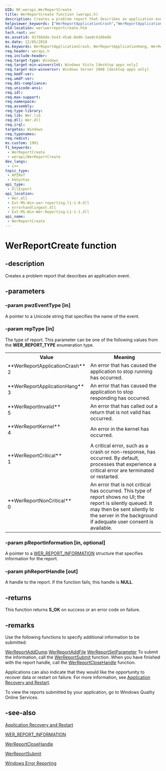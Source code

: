 ```yaml
---
UID: NF:werapi.WerReportCreate
title: WerReportCreate function (werapi.h)
description: Creates a problem report that describes an application event.
helpviewer_keywords: ["WerReportApplicationCrash","WerReportApplicationHang","WerReportCreate","WerReportCreate function [Windows Error Reporting]","WerReportCritical","WerReportInvalid","WerReportKernel","WerReportNonCritical","base.werreportcreate","wer.werreportcreate","werapi/WerReportCreate"]
old-location: wer\werreportcreate.htm
tech.root: wer
ms.assetid: 41f68dde-5e43-45a6-8e0b-3ae0c6180e8b
ms.date: 12/05/2018
ms.keywords: WerReportApplicationCrash, WerReportApplicationHang, WerReportCreate, WerReportCreate function [Windows Error Reporting], WerReportCritical, WerReportInvalid, WerReportKernel, WerReportNonCritical, base.werreportcreate, wer.werreportcreate, werapi/WerReportCreate
req.header: werapi.h
req.include-header: 
req.target-type: Windows
req.target-min-winverclnt: Windows Vista [desktop apps only]
req.target-min-winversvr: Windows Server 2008 [desktop apps only]
req.kmdf-ver: 
req.umdf-ver: 
req.ddi-compliance: 
req.unicode-ansi: 
req.idl: 
req.max-support: 
req.namespace: 
req.assembly: 
req.type-library: 
req.lib: Wer.lib
req.dll: Wer.dll
req.irql: 
targetos: Windows
req.typenames: 
req.redist: 
ms.custom: 19H1
f1_keywords:
 - WerReportCreate
 - werapi/WerReportCreate
dev_langs:
 - c++
topic_type:
 - APIRef
 - kbSyntax
api_type:
 - DllExport
api_location:
 - Wer.dll
 - Ext-MS-Win-wer-reporting-l1-1-0.dll
 - errorhandlingext.dll
 - Ext-MS-Win-Wer-Reporting-L1-1-1.dll
api_name:
 - WerReportCreate
---
```


# WerReportCreate function


## -description

Creates a problem report that describes an application event.

## -parameters

### -param pwzEventType [in]

A pointer to a Unicode string that specifies the name of the event.

### -param repType [in]

The type of report. This parameter can be one of the following values from the **WER_REPORT_TYPE** enumeration type.

<table>
<tr>
<th>Value</th>
<th>Meaning</th>
</tr>
<tr>
<td width="40%"><a id="WerReportApplicationCrash"></a><a id="werreportapplicationcrash"></a><a id="WERREPORTAPPLICATIONCRASH"></a><dl>
<dt>**WerReportApplicationCrash**</dt>
<dt>2</dt>
</dl>
</td>
<td width="60%">
An error that has caused the application to stop running has occurred. 

</td>
</tr>
<tr>
<td width="40%"><a id="WerReportApplicationHang"></a><a id="werreportapplicationhang"></a><a id="WERREPORTAPPLICATIONHANG"></a><dl>
<dt>**WerReportApplicationHang**</dt>
<dt>3</dt>
</dl>
</td>
<td width="60%">
An error that has caused the application to stop responding has occurred. 

</td>
</tr>
<tr>
<td width="40%"><a id="WerReportInvalid"></a><a id="werreportinvalid"></a><a id="WERREPORTINVALID"></a><dl>
<dt>**WerReportInvalid**</dt>
<dt>5</dt>
</dl>
</td>
<td width="60%">
An error that has called out a return that is not valid has occurred. 

</td>
</tr>
<tr>
<td width="40%"><a id="WerReportKernel"></a><a id="werreportkernel"></a><a id="WERREPORTKERNEL"></a><dl>
<dt>**WerReportKernel**</dt>
<dt>4</dt>
</dl>
</td>
<td width="60%">
An error in the kernel has occurred. 

</td>
</tr>
<tr>
<td width="40%"><a id="WerReportCritical"></a><a id="werreportcritical"></a><a id="WERREPORTCRITICAL"></a><dl>
<dt>**WerReportCritical**</dt>
<dt>1</dt>
</dl>
</td>
<td width="60%">
A critical error, such as a crash or non-response, has occurred. By default, processes that experience a critical error are terminated or restarted.

</td>
</tr>
<tr>
<td width="40%"><a id="WerReportNonCritical"></a><a id="werreportnoncritical"></a><a id="WERREPORTNONCRITICAL"></a><dl>
<dt>**WerReportNonCritical**</dt>
<dt>0</dt>
</dl>
</td>
<td width="60%">
An error that is not critical has occurred. This type of report shows no UI; the report is silently queued. It may then be sent silently to the server in the background if adequate user consent is available.

</td>
</tr>
</table>

### -param pReportInformation [in, optional]

A pointer to a <a href="/windows/desktop/api/werapi/ns-werapi-wer_report_information">WER_REPORT_INFORMATION</a> structure that specifies information for the report.

### -param phReportHandle [out]

A handle to the report. If the function fails, this handle is **NULL**.

## -returns

This function returns **S_OK** on success or an error code on failure.

## -remarks

Use the following functions to specify additional information to be submitted:

<a href="/windows/desktop/api/werapi/nf-werapi-werreportadddump">WerReportAddDump</a>
<a href="/windows/desktop/api/werapi/nf-werapi-werreportaddfile">WerReportAddFile</a>
<a href="/windows/desktop/api/werapi/nf-werapi-werreportsetparameter">WerReportSetParameter</a>
To submit the information, call the <a href="/windows/desktop/api/werapi/nf-werapi-werreportsubmit">WerReportSubmit</a> function. When you have finished with the report handle, call the <a href="/windows/desktop/api/werapi/nf-werapi-werreportclosehandle">WerReportCloseHandle</a> function.

Applications can also indicate that they would like the opportunity to recover data or restart on failure. For more information, see <a href="/windows/desktop/wsw/portal">Application Recovery and Restart</a>.

To view the reports submitted by your application, go to Windows Quality Online Services.

## -see-also

<a href="/windows/desktop/wsw/portal">Application Recovery and Restart</a>






<a href="/windows/desktop/api/werapi/ns-werapi-wer_report_information">WER_REPORT_INFORMATION</a>



<a href="/windows/desktop/api/werapi/nf-werapi-werreportclosehandle">WerReportCloseHandle</a>



<a href="/windows/desktop/api/werapi/nf-werapi-werreportsubmit">WerReportSubmit</a>



[Windows Error Reporting](/windows/desktop/wer)